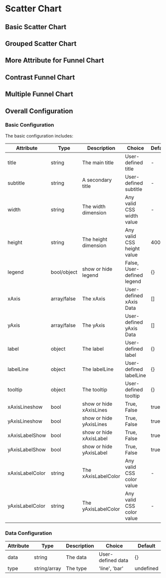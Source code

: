 <script defers>


const Basic_Scatter = {
    code: 
`function rangeRandom(min, max, precision) {
    return (Math.random() * (max - min) + min).toFixed(precision)
}

const randomData = []

for (let i = 0; i < 50; i++) {
    randomData.push([
        rangeRandom(20, 200, 2), rangeRandom(10, 100, 2)
    ])
}

const getOption = () => {
    return {
        type: 'scatter',
        data: {
            'random': randomData,
        },
	}
};
return getOption;`
};

const Grouped_Scatter = {
    code: `const getOption = () => {
    return {
        type: 'scatter',
        data: {
            'female': [
                [161.2, 51.6], [167.5, 59.0], [159.5, 49.2], [157.0, 63.0], [155.8, 53.6],
                [170.0, 59.0], [159.1, 47.6], [166.0, 69.8], [176.2, 66.8], [160.2, 75.2],
                [172.5, 55.2], [170.9, 54.2], [172.9, 62.5], [153.4, 42.0], [160.0, 50.0],
                [147.2, 49.8], [168.2, 49.2], [175.0, 73.2], [157.0, 47.8], [167.6, 68.8],
                [159.5, 50.6], [175.0, 82.5], [166.8, 57.2], [176.5, 87.8], [170.2, 72.8],
                [174.0, 54.5], [173.0, 59.8], [179.9, 67.3], [170.5, 67.8], [160.0, 47.0],
                [154.4, 46.2], [162.0, 55.0], [176.5, 83.0], [160.0, 54.4], [152.0, 45.8],
                [162.1, 53.6], [170.0, 73.2], [160.2, 52.1], [161.3, 67.9], [166.4, 56.6],
                [168.9, 62.3], [163.8, 58.5], [167.6, 54.5], [160.0, 50.2], [161.3, 60.3],
                [167.6, 58.3], [165.1, 56.2], [160.0, 50.2], [170.0, 72.9], [157.5, 59.8],
                [167.6, 61.0], [160.7, 69.1], [163.2, 55.9], [152.4, 46.5], [157.5, 54.3],
                [168.3, 54.8], [180.3, 60.7], [165.5, 60.0], [165.0, 62.0], [164.5, 60.3],
                [156.0, 52.7], [160.0, 74.3], [163.0, 62.0], [165.7, 73.1], [161.0, 80.0],
                [162.0, 54.7], [166.0, 53.2], [174.0, 75.7], [172.7, 61.1], [167.6, 55.7],
                [151.1, 48.7], [164.5, 52.3], [163.5, 50.0], [152.0, 59.3], [169.0, 62.5],
                [164.0, 55.7], [161.2, 54.8], [155.0, 45.9], [170.0, 70.6], [176.2, 67.2],
                [170.0, 69.4], [162.5, 58.2], [170.3, 64.8], [164.1, 71.6], [169.5, 52.8],
                [163.2, 59.8], [154.5, 49.0], [159.8, 50.0], [173.2, 69.2], [170.0, 55.9],
                [161.4, 63.4], [169.0, 58.2], [166.2, 58.6], [159.4, 45.7], [162.5, 52.2],
                [159.0, 48.6], [162.8, 57.8], [159.0, 55.6], [179.8, 66.8], [162.9, 59.4],
                [161.0, 53.6], [151.1, 73.2], [168.2, 53.4], [168.9, 69.0], [173.2, 58.4],
                [171.8, 56.2], [178.0, 70.6], [164.3, 59.8], [163.0, 72.0], [168.5, 65.2],
                [166.8, 56.6], [172.7, 105.2], [163.5, 51.8], [169.4, 63.4], [167.8, 59.0],
                [159.5, 47.6], [167.6, 63.0], [161.2, 55.2], [160.0, 45.0], [163.2, 54.0],
                [162.2, 50.2], [161.3, 60.2], [149.5, 44.8], [157.5, 58.8], [163.2, 56.4],
                [172.7, 62.0], [155.0, 49.2], [156.5, 67.2], [164.0, 53.8], [160.9, 54.4],
                [162.8, 58.0], [167.0, 59.8], [160.0, 54.8], [160.0, 43.2], [168.9, 60.5],
                [158.2, 46.4], [156.0, 64.4], [160.0, 48.8], [167.1, 62.2], [158.0, 55.5],
                [167.6, 57.8], [156.0, 54.6], [162.1, 59.2], [173.4, 52.7], [159.8, 53.2],
                [170.5, 64.5], [159.2, 51.8], [157.5, 56.0], [161.3, 63.6], [162.6, 63.2],
                [160.0, 59.5], [168.9, 56.8], [165.1, 64.1], [162.6, 50.0], [165.1, 72.3],
                [166.4, 55.0], [160.0, 55.9], [152.4, 60.4], [170.2, 69.1], [162.6, 84.5],
                [170.2, 55.9], [158.8, 55.5], [172.7, 69.5], [167.6, 76.4], [162.6, 61.4],
                [167.6, 65.9], [156.2, 58.6], [175.2, 66.8], [172.1, 56.6], [162.6, 58.6],
                [160.0, 55.9], [165.1, 59.1], [182.9, 81.8], [166.4, 70.7], [165.1, 56.8],
                [177.8, 60.0], [165.1, 58.2], [175.3, 72.7], [154.9, 54.1], [158.8, 49.1],
                [172.7, 75.9], [168.9, 55.0], [161.3, 57.3], [167.6, 55.0], [165.1, 65.5],
                [175.3, 65.5], [157.5, 48.6], [163.8, 58.6], [167.6, 63.6], [165.1, 55.2],
                [165.1, 62.7], [168.9, 56.6], [162.6, 53.9], [164.5, 63.2], [176.5, 73.6],
                [168.9, 62.0], [175.3, 63.6], [159.4, 53.2], [160.0, 53.4], [170.2, 55.0],
                [162.6, 70.5], [167.6, 54.5], [162.6, 54.5], [160.7, 55.9], [160.0, 59.0],
                [157.5, 63.6], [162.6, 54.5], [152.4, 47.3], [170.2, 67.7], [165.1, 80.9],
                [172.7, 70.5], [165.1, 60.9], [170.2, 63.6], [170.2, 54.5], [170.2, 59.1],
                [161.3, 70.5], [167.6, 52.7], [167.6, 62.7], [165.1, 86.3], [162.6, 66.4],
                [152.4, 67.3], [168.9, 63.0], [170.2, 73.6], [175.2, 62.3], [175.2, 57.7],
                [160.0, 55.4], [165.1, 104.1], [174.0, 55.5], [170.2, 77.3], [160.0, 80.5],
                [167.6, 64.5], [167.6, 72.3], [167.6, 61.4], [154.9, 58.2], [162.6, 81.8],
                [175.3, 63.6], [171.4, 53.4], [157.5, 54.5], [165.1, 53.6], [160.0, 60.0],
                [174.0, 73.6], [162.6, 61.4], [174.0, 55.5], [162.6, 63.6], [161.3, 60.9],
                [156.2, 60.0], [149.9, 46.8], [169.5, 57.3], [160.0, 64.1], [175.3, 63.6],
                [169.5, 67.3], [160.0, 75.5], [172.7, 68.2], [162.6, 61.4], [157.5, 76.8],
                [176.5, 71.8], [164.4, 55.5], [160.7, 48.6], [174.0, 66.4], [163.8, 67.3]
            ],
            "male": [
            [174.0, 65.6], [175.3, 71.8], [193.5, 80.7], [186.5, 72.6], [187.2, 78.8],
            [181.5, 74.8], [184.0, 86.4], [184.5, 78.4], [175.0, 62.0], [184.0, 81.6],
            [180.0, 76.6], [177.8, 83.6], [192.0, 90.0], [176.0, 74.6], [174.0, 71.0],
            [184.0, 79.6], [192.7, 93.8], [171.5, 70.0], [173.0, 72.4], [176.0, 85.9],
            [176.0, 78.8], [180.5, 77.8], [172.7, 66.2], [176.0, 86.4], [173.5, 81.8],
            [178.0, 89.6], [180.3, 82.8], [180.3, 76.4], [164.5, 63.2], [173.0, 60.9],
            [183.5, 74.8], [175.5, 70.0], [188.0, 72.4], [189.2, 84.1], [172.8, 69.1],
            [170.0, 59.5], [182.0, 67.2], [170.0, 61.3], [177.8, 68.6], [184.2, 80.1],
            [186.7, 87.8], [171.4, 84.7], [172.7, 73.4], [175.3, 72.1], [180.3, 82.6],
            [182.9, 88.7], [188.0, 84.1], [177.2, 94.1], [172.1, 74.9], [167.0, 59.1],
            [169.5, 75.6], [174.0, 86.2], [172.7, 75.3], [182.2, 87.1], [164.1, 55.2],
            [163.0, 57.0], [171.5, 61.4], [184.2, 76.8], [174.0, 86.8], [174.0, 72.2],
            [177.0, 71.6], [186.0, 84.8], [167.0, 68.2], [171.8, 66.1], [182.0, 72.0],
            [167.0, 64.6], [177.8, 74.8], [164.5, 70.0], [192.0, 101.6], [175.5, 63.2],
            [171.2, 79.1], [181.6, 78.9], [167.4, 67.7], [181.1, 66.0], [177.0, 68.2],
            [174.5, 63.9], [177.5, 72.0], [170.5, 56.8], [182.4, 74.5], [197.1, 90.9],
            [180.1, 93.0], [175.5, 80.9], [180.6, 72.7], [184.4, 68.0], [175.5, 70.9],
            [180.6, 72.5], [177.0, 72.5], [177.1, 83.4], [181.6, 75.5], [176.5, 73.0],
            [175.0, 70.2], [174.0, 73.4], [165.1, 70.5], [177.0, 68.9], [192.0, 102.3],
            [176.5, 68.4], [169.4, 65.9], [182.1, 75.7], [179.8, 84.5], [175.3, 87.7],
            [184.9, 86.4], [177.3, 73.2], [167.4, 53.9], [178.1, 72.0], [168.9, 55.5],
            [157.2, 58.4], [180.3, 83.2], [170.2, 72.7], [177.8, 64.1], [172.7, 72.3],
            [165.1, 65.0], [186.7, 86.4], [165.1, 65.0], [174.0, 88.6], [175.3, 84.1],
            [185.4, 66.8], [177.8, 75.5], [180.3, 93.2], [180.3, 82.7], [177.8, 58.0],
            [177.8, 79.5], [177.8, 78.6], [177.8, 71.8], [177.8, 116.4], [163.8, 72.2],
            [188.0, 83.6], [198.1, 85.5], [175.3, 90.9], [166.4, 85.9], [190.5, 89.1],
            [166.4, 75.0], [177.8, 77.7], [179.7, 86.4], [172.7, 90.9], [190.5, 73.6],
            [185.4, 76.4], [168.9, 69.1], [167.6, 84.5], [175.3, 64.5], [170.2, 69.1],
            [190.5, 108.6], [177.8, 86.4], [190.5, 80.9], [177.8, 87.7], [184.2, 94.5],
            [176.5, 80.2], [177.8, 72.0], [180.3, 71.4], [171.4, 72.7], [172.7, 84.1],
            [172.7, 76.8], [177.8, 63.6], [177.8, 80.9], [182.9, 80.9], [170.2, 85.5],
            [167.6, 68.6], [175.3, 67.7], [165.1, 66.4], [185.4, 102.3], [181.6, 70.5],
            [172.7, 95.9], [190.5, 84.1], [179.1, 87.3], [175.3, 71.8], [170.2, 65.9],
            [193.0, 95.9], [171.4, 91.4], [177.8, 81.8], [177.8, 96.8], [167.6, 69.1],
            [167.6, 82.7], [180.3, 75.5], [182.9, 79.5], [176.5, 73.6], [186.7, 91.8],
            [188.0, 84.1], [188.0, 85.9], [177.8, 81.8], [174.0, 82.5], [177.8, 80.5],
            [171.4, 70.0], [185.4, 81.8], [185.4, 84.1], [188.0, 90.5], [188.0, 91.4],
            [182.9, 89.1], [176.5, 85.0], [175.3, 69.1], [175.3, 73.6], [188.0, 80.5],
            [188.0, 82.7], [175.3, 86.4], [170.5, 67.7], [179.1, 92.7], [177.8, 93.6],
            [175.3, 70.9], [182.9, 75.0], [170.8, 93.2], [188.0, 93.2], [180.3, 77.7],
            [177.8, 61.4], [185.4, 94.1], [168.9, 75.0], [185.4, 83.6], [180.3, 85.5],
            [174.0, 73.9], [167.6, 66.8], [182.9, 87.3], [160.0, 72.3], [180.3, 88.6],
            [167.6, 75.5], [186.7, 101.4], [175.3, 91.1], [175.3, 67.3], [175.9, 77.7],
            [175.3, 81.8], [179.1, 75.5], [181.6, 84.5], [177.8, 76.6], [182.9, 85.0],
            [177.8, 102.5], [184.2, 77.3], [179.1, 71.8], [176.5, 87.9], [188.0, 94.3],
            [174.0, 70.9], [167.6, 64.5], [170.2, 77.3], [167.6, 72.3], [188.0, 87.3],
            [174.0, 80.0], [176.5, 82.3], [180.3, 73.6], [167.6, 74.1], [188.0, 85.9],
            [180.3, 73.2], [167.6, 76.3], [183.0, 65.9], [183.0, 90.9], [179.1, 89.1],
            [170.2, 62.3], [177.8, 82.7], [179.1, 79.1], [190.5, 98.2], [177.8, 84.1],
            [180.3, 83.2], [180.3, 83.2]
          ]
        },
        xAxisLabel: 'Height',
        yAxisLabel: 'Weight',
        xAxisNameGap: 5,
        yAxisNameGap: 5,
        tooltip: {
            axisPointer: {
                type: 'cross'
            }
        }
	}
};
return getOption;`
};

const More_Funnel = {
    code: `const getOption = () => {
    return {
        type: 'scatter',
        data: {
            'Funnel': [
        [10.0, 8.04],
        [8.07, 6.95],
        [13.0, 7.58],
        [9.05, 8.81],
        [11.0, 8.33],
        [14.0, 7.66],
        [13.4, 6.81],
        [10.0, 6.33],
        [14.0, 8.96],
        [12.5, 6.82],
        [9.15, 7.2],
        [11.5, 7.2],
        [3.03, 4.23],
        [12.2, 7.83],
        [2.02, 4.47],
        [1.05, 3.33],
        [4.05, 4.96],
        [6.03, 7.24],
        [12.0, 6.26],
        [12.0, 8.84],
        [7.08, 5.82],
        [5.02, 5.68]
      ],
        },
	}
};
return getOption;`
};

const Contrast_funnel = {
    code: `const getOption = () => {
    return {
        type: 'funnel',
        data: {
            'Funnel 1': [
                { value: 60, name: 'APP' },
                { value: 40, name: 'PC' },
                { value: 20, name: 'Mobile' },
                { value: 80, name: 'Wechat' },
                { value: 100, name: 'Mini App' }
            ],
            'Funnel 2': [
                { value: 30, name: 'APP' },
                { value: 10, name: 'PC' },
                { value: 5, name: 'Mobile' },
                { value: 50, name: 'Wechat' },
                { value: 80, name: 'Mini App' }
            ],
        },
        width: '80%',
        z: [undefined, 100],
        emphasis: [
            {
                label: {
                    position: 'inside',
                    formatter: '{b}Expected: {c}%'
                }
            },
            {
                label: {
                    position: 'inside',
                    formatter: '{b}Actual: {c}%'
                }
            }
        ],
        tooltip: {
            trigger: 'item',
            formatter: '{a} <br/>{b} : {c}%'
        },
        toolbox: {
            feature: {
                dataView: { readOnly: false },
                restore: {},
                saveAsImage: {}
            }
        }
    }
};
return getOption;`
};

const ex1 = new $visualify.LiveEditor(Basic_Scatter).mount('#ex1');
const ex2 = new $visualify.LiveEditor(Grouped_Scatter).mount('#ex2');
//const ex3 = new $visualify.LiveEditor(More_Funnel).mount('#ex3');
//const ex4 = new $visualify.LiveEditor(Contrast_funnel).mount('#ex4');
</script>

# Scatter Chart

## Basic Scatter Chart

<div id="ex1"></div>

## Grouped Scatter Chart

<div id="ex2"></div>

## More Attribute for Funnel Chart

<div id="ex3"></div>

## Contrast Funnel Chart

<div id="ex4"></div>

## Multiple Funnel Chart

<div id="ex5"></div>

## Overall Configuration

### Basic Configuration

The basic configuration includes:

| Attribute       | Type        | Description             | Choice                     | Default |
| --------------- | ----------- | ----------------------- | -------------------------- | ------- |
| title           | string      | The main title          | User-defined title         | -       |
| subtitle        | string      | A secondary title       | User-defined subtitle      | -       |
| width           | string      | The width dimension     | Any valid CSS width value  | -       |
| height          | string      | The height dimension    | Any valid CSS height value | 400px   |
| legend          | bool/object | show or hide legend     | False, User-defined legend | {}      |
| xAxis           | array/false | The xAxis               | User-defined xAxis Data    | []      |
| yAxis           | array/false | The yAxis               | User-defined yAxis Data    | []      |
| label           | object      | The label               | User-defined label         | {}      |
| labelLine       | object      | The labelLine           | User-defined labelLine     | {}      |
| tooltip         | object      | The tooltip             | User-defined tooltip       | {}      |
| xAxisLineshow   | bool        | show or hide xAxisLines | True, False                | true    |
| yAxisLineshow   | bool        | show or hide yAxisLines | True, False                | true    |
| xAxisLabelShow  | bool        | show or hide xAxisLabel | True, False                | true    |
| yAxisLabelShow  | bool        | show or hide yAxisLabel | True, False                | true    |
| xAxisLabelColor | string      | The xAxisLabelColor     | Any valid CSS color value  | -       |
| yAxisLabelColor | string      | The yAxisLabelColor     | Any valid CSS color value  | -       |

### Data Configuration

| Attribute | Type         | Description | Choice            | Default   |
| --------- | ------------ | ----------- | ----------------- | --------- |
| data      | string       | The data    | User-defined data | {}        |
| type      | string/array | The type    | 'line', 'bar'     | undefined |
